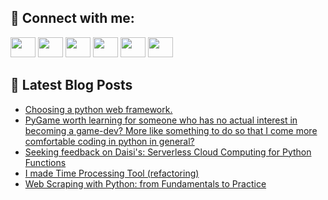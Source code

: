 ## 🔎 Connect with me:
[<img height="32" width="40" src="https://cdn.jsdelivr.net/npm/simple-icons@v5/icons/telegram.svg" />](https://t.me/bullbesh)
[<img height="32" width="40" src="https://cdn.jsdelivr.net/npm/simple-icons@v5/icons/vk.svg" />](https://vk.com/bullbesh)
[<img height="32" width="40" src="https://cdn.jsdelivr.net/npm/simple-icons@v5/icons/twitter.svg" />](https://twitter.com/bullbesh1)
[<img height="32" width="40" src="https://cdn.jsdelivr.net/npm/simple-icons@v5/icons/instagram.svg" />](https://www.instagram.com/bullbesh)
[<img height="32" width="40" src="https://cdn.jsdelivr.net/npm/simple-icons@v5/icons/reddit.svg" />](https://www.reddit.com/user/bullbesh)
[<img height="32" width="40" src="https://cdn.jsdelivr.net/npm/simple-icons@v5/icons/youtube.svg" />](https://www.youtube.com/channel/UCtfjRs6uzgq5mfm8S06WTcg)

## 📕 Latest Blog Posts
<!-- BLOG-POST-LIST:START -->
- [Choosing a python web framework.](https://www.reddit.com/r/Python/comments/vicbwh/choosing_a_python_web_framework/)
- [PyGame worth learning for someone who has no actual interest in becoming a game-dev? More like something to do so that I come more comfortable coding in python in general?](https://www.reddit.com/r/Python/comments/vic2o5/pygame_worth_learning_for_someone_who_has_no/)
- [Seeking feedback on Daisi&#39;s: Serverless Cloud Computing for Python Functions](https://www.reddit.com/r/Python/comments/vibfpw/seeking_feedback_on_daisis_serverless_cloud/)
- [I made Time Processing Tool &lpar;refactoring&rpar;](https://www.reddit.com/r/Python/comments/vian7w/i_made_time_processing_tool_refactoring/)
- [Web Scraping with Python: from Fundamentals to Practice](https://www.reddit.com/r/Python/comments/via0f4/web_scraping_with_python_from_fundamentals_to/)
<!-- BLOG-POST-LIST:END -->
